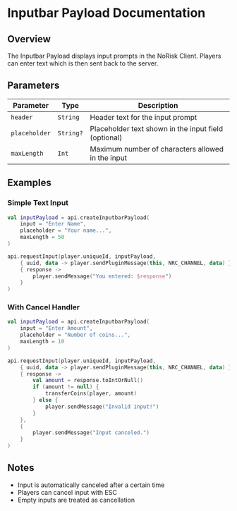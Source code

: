 # Inputbar Payload Documentation

## Overview
The Inputbar Payload displays input prompts in the NoRisk Client. Players can enter text which is then sent back to the server.

## Parameters

| Parameter | Type | Description |
|-----------|------|-------------|
| `header` | `String` | Header text for the input prompt |
| `placeholder` | `String?` | Placeholder text shown in the input field (optional) |
| `maxLength` | `Int` | Maximum number of characters allowed in the input |

## Examples

### Simple Text Input
```kotlin
val inputPayload = api.createInputbarPayload(
    input = "Enter Name",
    placeholder = "Your name...",
    maxLength = 50
)

api.requestInput(player.uniqueId, inputPayload, 
    { uuid, data -> player.sendPluginMessage(this, NRC_CHANNEL, data) },
    { response -> 
        player.sendMessage("You entered: $response")
    }
)
```

### With Cancel Handler
```kotlin
val inputPayload = api.createInputbarPayload(
    input = "Enter Amount",
    placeholder = "Number of coins...",
    maxLength = 10
)

api.requestInput(player.uniqueId, inputPayload,
    { uuid, data -> player.sendPluginMessage(this, NRC_CHANNEL, data) },
    { response -> 
        val amount = response.toIntOrNull()
        if (amount != null) {
            transferCoins(player, amount)
        } else {
            player.sendMessage("Invalid input!")
        }
    },
    { 
        player.sendMessage("Input canceled.")
    }
)
```


## Notes
- Input is automatically canceled after a certain time
- Players can cancel input with ESC
- Empty inputs are treated as cancellation
